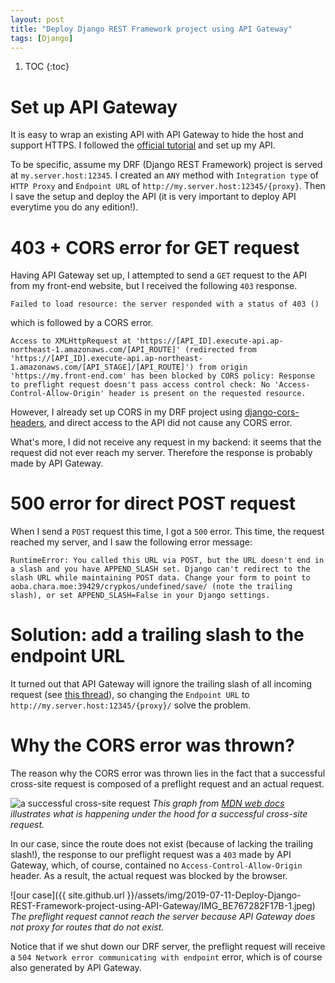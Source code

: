 ```yaml
---
layout: post
title: "Deploy Django REST Framework project using API Gateway"
tags: [Django]
---
```


1. TOC
{:toc}

# Set up API Gateway

It is easy to wrap an existing API with API Gateway to hide the host and support HTTPS.
I followed the [official tutorial](https://docs.aws.amazon.com/apigateway/latest/developerguide/api-gateway-create-api-as-simple-proxy-for-http.html)
and set up my API.

To be specific, assume my DRF (Django REST Framework) project is served at `my.server.host:12345`. 
I created an `ANY` method with `Integration type` of `HTTP Proxy` and 
`Endpoint URL` of `http://my.server.host:12345/{proxy}`. 
Then I save the setup and deploy the API 
(it is very important to deploy API everytime you do any edition!).

# 403 + CORS error for GET request

Having API Gateway set up, I attempted to send a `GET` request to the API from my front-end website,
but I received the following `403` response.

```
Failed to load resource: the server responded with a status of 403 ()
```

which is followed by a CORS error.

```
Access to XMLHttpRequest at 'https://[API_ID].execute-api.ap-northeast-1.amazonaws.com/[API_ROUTE]' (redirected from 'https://[API_ID].execute-api.ap-northeast-1.amazonaws.com/[API_STAGE]/[API_ROUTE]') from origin 'https://my.front-end.com' has been blocked by CORS policy: Response to preflight request doesn't pass access control check: No 'Access-Control-Allow-Origin' header is present on the requested resource.
```

However, I already set up CORS in my DRF project using [django-cors-headers](https://github.com/ottoyiu/django-cors-headers),
and direct access to the API did not cause any CORS error.

What's more, I did not receive any request in my backend: 
it seems that the request did not ever reach my server. 
Therefore the response is probably made by API Gateway.

# 500 error for direct POST request

When I send a `POST` request this time, I got a `500` error.
This time, the request reached my server, and I saw the following error message:

```
RuntimeError: You called this URL via POST, but the URL doesn't end in a slash and you have APPEND_SLASH set. Django can't redirect to the slash URL while maintaining POST data. Change your form to point to aoba.chara.moe:39429/crypkos/undefined/save/ (note the trailing slash), or set APPEND_SLASH=False in your Django settings.
```

# Solution: add a trailing slash to the endpoint URL

It turned out that API Gateway will ignore the trailing slash of all incoming request (see [this thread](https://forums.aws.amazon.com/thread.jspa?messageID=749625)),
so changing the `Endpoint URL` to `http://my.server.host:12345/{proxy}/` solve the problem.

# Why the CORS error was thrown?

The reason why the CORS error was thrown lies in the fact that a successful cross-site request is composed of a preflight request and an actual request.

![a successful cross-site request](https://mdn.mozillademos.org/files/16753/preflight_correct.png)
*This graph from [MDN web docs](https://developer.mozilla.org/en-US/docs/Web/HTTP/CORS) illustrates what is happening under the hood for a successful cross-site request.*

In our case, since the route does not exist (because of lacking the trailing slash!), the response to our preflight request was a `403` made by API Gateway, 
which, of course, contained no `Access-Control-Allow-Origin` header. 
As a result, the actual request was blocked by the browser.

![our case]({{ site.github.url }}/assets/img/2019-07-11-Deploy-Django-REST-Framework-project-using-API-Gateway/IMG_BE767282F17B-1.jpeg)
*The preflight request cannot reach the server because API Gateway does not proxy for routes that do not exist.*

Notice that if we shut down our DRF server, the preflight request will receive a `504 Network error communicating with endpoint` error,
which is of course also generated by API Gateway.



